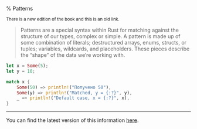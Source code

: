 % Patterns

<small>There is a new edition of the book and this is an old link.</small>

> Patterns are a special syntax within Rust for matching against the structure of our types, complex or simple.
> A pattern is made up of some combination of literals; destructured arrays, enums, structs, or tuples; variables, wildcards, and placeholders.
> These pieces describe the “shape” of the data we’re working with.

```rust
let x = Some(5);
let y = 10;

match x {
    Some(50) => println!("Получено 50"),
    Some(y) => println!("Matched, y = {:?}", y),
    _ => println!("Default case, x = {:?}", x),
}
```

---

You can find the latest version of this information
[here](ch06-02-match.html).